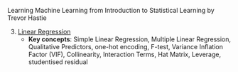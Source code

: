 Learning Machine Learning from Introduction to Statistical Learning by Trevor Hastie

3. [Linear Regression](https://github.com/xavierchen0/LearnML/blob/main/LinearRegression.ipynb)
	- **Key concepts**: Simple Linear Regression, Multiple Linear Regression, Qualitative Predictors, one-hot encoding, F-test, Variance Inflation Factor (VIF), Collinearity, Interaction Terms, Hat Matrix, Leverage, studentised residual
